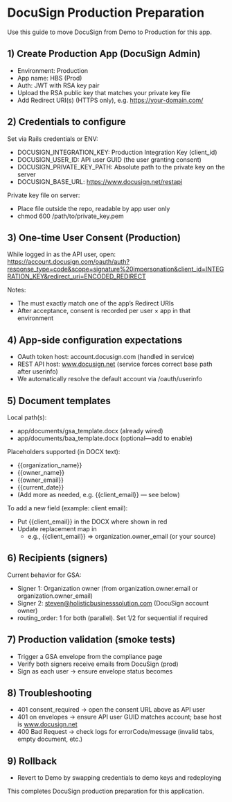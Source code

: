 # DocuSign Production Preparation

Use this guide to move DocuSign from Demo to Production for this app.

## 1) Create Production App (DocuSign Admin)
- Environment: Production
- App name: HBS (Prod)
- Auth: JWT with RSA key pair
- Upload the RSA public key that matches your private key file
- Add Redirect URI(s) (HTTPS only), e.g. https://your-domain.com/

## 2) Credentials to configure
Set via Rails credentials or ENV:
- DOCUSIGN_INTEGRATION_KEY: Production Integration Key (client_id)
- DOCUSIGN_USER_ID: API user GUID (the user granting consent)
- DOCUSIGN_PRIVATE_KEY_PATH: Absolute path to the private key on the server
- DOCUSIGN_BASE_URL: https://www.docusign.net/restapi

Private key file on server:
- Place file outside the repo, readable by app user only
- chmod 600 /path/to/private_key.pem

## 3) One‑time User Consent (Production)
While logged in as the API user, open:
https://account.docusign.com/oauth/auth?response_type=code&scope=signature%20impersonation&client_id=INTEGRATION_KEY&redirect_uri=ENCODED_REDIRECT

Notes:
- The  must exactly match one of the app’s Redirect URIs
- After acceptance, consent is recorded per user × app in that environment

## 4) App-side configuration expectations
- OAuth token host: account.docusign.com (handled in service)
- REST API host: www.docusign.net (service forces correct base path after userinfo)
- We automatically resolve the default account via /oauth/userinfo

## 5) Document templates
Local path(s):
- app/documents/gsa_template.docx (already wired)
- app/documents/baa_template.docx (optional—add to enable)

Placeholders supported (in DOCX text):
- {{organization_name}}
- {{owner_name}}
- {{owner_email}}
- {{current_date}}
- (Add more as needed, e.g. {{client_email}} — see below)

To add a new field (example: client email):
- Put {{client_email}} in the DOCX where shown in red
- Update replacement map in 
  - e.g., {{client_email}} => organization.owner_email (or your source)

## 6) Recipients (signers)
Current behavior for GSA:
- Signer 1: Organization owner (from organization.owner.email or organization.owner_email)
- Signer 2: steven@holisticbusinesssolution.com (DocuSign account owner)
- routing_order: 1 for both (parallel). Set 1/2 for sequential if required

## 7) Production validation (smoke tests)
- Trigger a GSA envelope from the compliance page
- Verify both signers receive emails from DocuSign (prod)
- Sign as each user → ensure envelope status becomes 

## 8) Troubleshooting
- 401 consent_required → open the consent URL above as API user
- 401 on envelopes → ensure API user GUID matches account; base host is www.docusign.net
- 400 Bad Request → check logs for errorCode/message (invalid tabs, empty document, etc.)

## 9) Rollback
- Revert to Demo by swapping credentials to demo keys and redeploying

This completes DocuSign production preparation for this application.